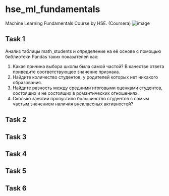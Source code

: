 # hse_ml_fundamentals
Machine Learning Fundamentals Course by HSE. (Coursera)
![image](https://user-images.githubusercontent.com/57394771/125189597-7f371500-e241-11eb-8d50-b5a4eb86c205.png)


## Task 1
Анализ таблицы math_students и определение на её основе с помощью библиотеки Pandas таких показателей как:
  1. Какая причина выбора школы была самой частой? В качестве ответа приведите соответствующее значение признака.
  2. Найдите количество студентов, у родителей которых нет никакого образования.
  3. Найдите разность между средними итоговыми оценками студентов, состоящих и не состоящих в романтических отношениях.
  4. Сколько занятий пропустило большинство студентов с самым частым значением наличия внеклассных активностей?
## Task 2

## Task 3
## Task 4
## Task 5
## Task 6
